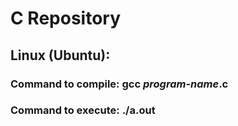 # C Repository

## Linux (Ubuntu):
### Command to compile: gcc _program-name_.c
### Command to execute: ./a.out